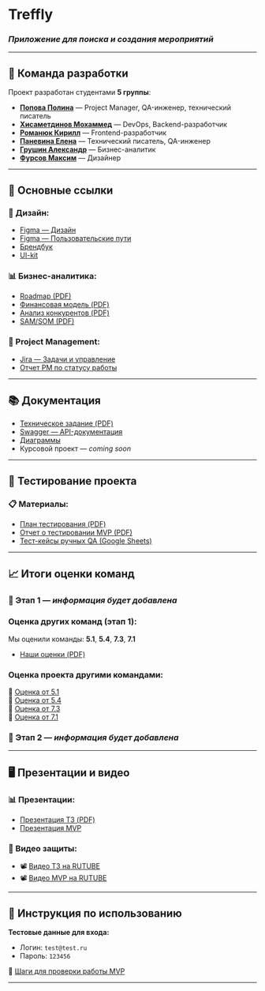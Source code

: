 # Treffly  
### *Приложение для поиска и создания мероприятий*

---

## 👥 Команда разработки

Проект разработан студентами **5 группы**:

- [**Попова Полина**](https://github.com/aksi-w) — Project Manager, QA-инженер, технический писатель  
- [**Хисаметдинов Мохаммед**](https://github.com/m1ll3r1337) — DevOps, Backend-разработчик  
- [**Романюк Кирилл**](https://github.com/Goddo-ro) — Frontend-разработчик  
- [**Паневина Елена**](https://github.com/lpanevinaa) — Технический писатель, QA-инженер  
- [**Грушин Александр**](https://github.com/AlexanderGrushin) — Бизнес-аналитик  
- [**Фурсов Максим**](https://github.com/n0l1t) — Дизайнер  

---

## 📎 Основные ссылки

### 📱 Дизайн:

- [Figma — Дизайн](https://www.figma.com/design/VI0b0Bb5HUwBAaYRa75ZLN/Treffly-Design?node-id=0-1&p=f&t=8vVMUfeD4KoCMWQW-0)  
- [Figma — Пользовательские пути](https://www.figma.com/board/yQYBPuryMVMwBe3qRSLAXl/Untitled?node-id=0-1)  
- [Брендбук](https://www.figma.com/design/VI0b0Bb5HUwBAaYRa75ZLN/Treffly-Design?node-id=748-3228&p=f&t=hLZsMtqvSsQ1kkSJ-0)  
- [UI-kit](https://www.figma.com/design/VI0b0Bb5HUwBAaYRa75ZLN/Treffly-Design?node-id=293-860&p=f&t=8vVMUfeD4KoCMWQW-0)

### 📊 Бизнес-аналитика:

- [Roadmap (PDF)](https://github.com/TrefflyTeam/documentation/blob/main/business%20analytics/TrefflyRoadmap.pdf)  
- [Финансовая модель (PDF)](https://github.com/TrefflyTeam/documentation/blob/main/business%20analytics/Финансовая%20Модель.pdf)  
- [Анализ конкурентов (PDF)](https://github.com/TrefflyTeam/documentation/blob/main/business%20analytics/Анализ%20конкурентов.pdf)  
- [SAM/SOM (PDF)](https://github.com/TrefflyTeam/documentation/blob/main/business%20analytics/SAM_SOM.pdf)

### 📁 Project Management:

- [Jira — Задачи и управление](https://id.atlassian.com/invite/p/jira-software?id=egUlEUumToGTN40A9j79iQ)  
- [Отчет PM по статусу работы](https://docs.google.com/document/d/1PHurUxTRRy40FrSy-0-v7DN3K_pPbr3Raw3WG-_-JSE/edit?usp=sharing)

---

## 📚 Документация

- [Техническое задание (PDF)](https://github.com/TrefflyTeam/documentation/blob/main/technical%20specification/Техническое%20задание.pdf)  
- [Swagger — API-документация](https://trefflyteam.github.io/backend/)  
- [Диаграммы](https://github.com/TrefflyTeam/documentation/tree/main/diagrams)  
- Курсовой проект — *coming soon*

---

## 🧪 Тестирование проекта 

### 📋 Материалы:

- [План тестирования (PDF)](https://github.com/TrefflyTeam/documentation/blob/main/testing/%D0%A2%D0%B5%D1%81%D1%82%D0%B8%D1%80%D0%BE%D0%B2%D0%B0%D0%BD%D0%B8%D0%B5%20%D0%BF%D1%80%D0%B8%D0%BB%D0%BE%D0%B6%D0%B5%D0%BD%D0%B8%D1%8F%20Treffly.pdf)  
- [Отчет о тестировании MVP (PDF)](https://github.com/TrefflyTeam/documentation/blob/main/testing/%D0%9E%D1%82%D1%87%D0%B5%D1%82%20%D1%82%D0%B5%D1%81%D1%82%D0%B8%D1%80%D0%BE%D0%B2%D0%B0%D0%BD%D0%B8%D1%8F.pdf)
- [Тест-кейсы ручных QA (Google Sheets)](https://docs.google.com/spreadsheets/d/1e8xFmVKIN5wnw6jL_gP1S7asH0imSnEqFnSrKxfe1zo/edit?usp=sharing)

---

## 📈 Итоги оценки команд
### 📌 Этап 1 — *информация будет добавлена*

### Оценка других команд (этап 1):

Мы оценили команды: **5.1**, **5.4**, **7.3**, **7.1**  
- [Наши оценки (PDF)](https://github.com/TrefflyTeam/documentation/blob/main/%D0%A0%D0%B5%D0%B7%D1%83%D0%BB%D1%8C%D1%82%D0%B0%D1%82%D1%8B%20%D0%BE%D1%86%D0%B5%D0%BD%D0%B8%D0%B2%D0%B0%D0%BD%D0%B8%D1%8F%20%D0%BE%D1%82%20%D0%BA%D0%BE%D0%BC%D0%B0%D0%BD%D0%B4%D1%8B%205.3.pdf)

### Оценка проекта другими командами:

🔹 [Оценка от 5.1](https://github.com/capti/Cardly/blob/main/Documentation/%D0%A4%D0%B8%D0%B4%D0%B1%D1%8D%D0%BA.pdf)  
🔹 [Оценка от 5.4](https://github.com/TP-Jobsy/jobsy-docs/blob/main/%D0%A7%D0%B5%D0%BA%D0%BB%D0%B8%D1%81%D1%82%201%20%D1%8D%D1%82%D0%B0%D0%BF.pdf)  
🔹 [Оценка от 7.3](https://github.com/Vlad-gw/task-planner-app/blob/main/documentation/Punctualis%20%D0%A7%D0%B5%D0%BA%D0%BB%D0%B8%D1%81%D1%82%201.pdf)  
🔹 [Оценка от 7.1](https://github.com/TP-RENTPLACE/RENTPLACE/blob/main/%D0%94%D0%BE%D0%BA%D1%83%D0%BC%D0%B5%D0%BD%D1%82%D0%B0%D1%86%D0%B8%D1%8F/%D0%A7%D0%B5%D0%BA-%D0%BB%D0%B8%D1%81%D1%82%201%20%D1%8D%D1%82%D0%B0%D0%BF.pdf)

### 📌 Этап 2 — *информация будет добавлена*

---

## 🖥️ Презентации и видео

### 📊 Презентации:

- [Презентация ТЗ (PDF)](https://github.com/TrefflyTeam/documentation/blob/main/technical%20specification/%D0%9F%D1%80%D0%B5%D0%B7%D0%B5%D0%BD%D1%82%D0%B0%D1%86%D0%B8%D1%8F%20%D1%82%D0%B5%D1%85%D0%BD%D0%B8%D1%87%D0%B5%D1%81%D0%BA%D0%BE%D0%B3%D0%BE%20%D0%B7%D0%B0%D0%B4%D0%B0%D0%BD%D0%B8%D1%8F.pdf)  
- [Презентация MVP](https://github.com/TrefflyTeam/documentation/tree/main/mvp)

### 🎥 Видео защиты:

- 📽 [Видео ТЗ на RUTUBE](https://rutube.ru/video/0e4519c7c98fea92060a34811d71f328/)  
- 📽 [Видео MVP на RUTUBE](https://rutube.ru/video/132aec1d247b6784fda1e7b52e103f89/)

---
## 📖 Инструкция по использованию

**Тестовые данные для входа:**

- Логин: `test@test.ru`  
- Пароль: `123456`  

📄 [Шаги для проверки работы MVP](https://docs.google.com/document/d/1QITDOBfmBMsHwE2z-mQqgxBthdkyMOsrP8gohnDjyHg/edit?tab=t.0)

---
